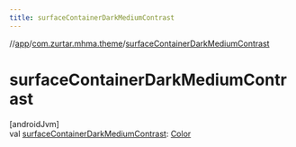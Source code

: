 ```yaml
---
title: surfaceContainerDarkMediumContrast
---
```

//[app](../../index.html)/[com.zurtar.mhma.theme](index.html)/[surfaceContainerDarkMediumContrast](surface-container-dark-medium-contrast.html)



# surfaceContainerDarkMediumContrast



[androidJvm]\
val [surfaceContainerDarkMediumContrast](surface-container-dark-medium-contrast.html): [Color](https://developer.android.com/reference/kotlin/androidx/compose/ui/graphics/Color.html)



